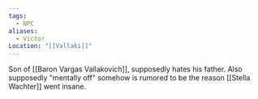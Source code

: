 ```yaml
---
tags:
  - NPC
aliases:
  - Victor
Location: "[[Vallaki]]"
---
```

Son of [[Baron Vargas Vallakovich]], supposedly hates his father. Also supposedly "mentally off" somehow is rumored to be the reason [[Stella Wachter]] went insane.